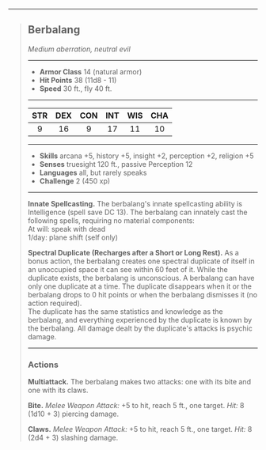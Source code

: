 ***
> ## Berbalang
> *Medium aberration, neutral evil*
> 
> ***
> 
> - **Armor Class** 14 (natural armor)
> - **Hit Points** 38 (11d8 - 11)
> - **Speed** 30 ft., fly 40 ft.
> 
> ***
> 
> |STR|DEX|CON|INT|WIS|CHA|
> |:---:|:---:|:---:|:---:|:---:|:---:|
> |9|16|9|17|11|10|
> 
> ***
> 
> - **Skills** arcana +5, history +5, insight +2, perception +2, religion +5
> - **Senses** truesight 120 ft., passive Perception 12
> - **Languages** all, but rarely speaks
> - **Challenge** 2 (450 xp)
> 
> ***
> 
> **Innate Spellcasting.** The berbalang's innate spellcasting ability is Intelligence (spell save DC 13). The berbalang can innately cast the following spells, requiring no material components:  
> At will: speak with dead  
> 1/day: plane shift (self only)
> 
> **Spectral Duplicate (Recharges after a Short or Long Rest).** As a bonus action, the berbalang creates one spectral duplicate of itself in an unoccupied space it can see within 60 feet of it. While the duplicate exists, the berbalang is unconscious. A berbalang can have only one duplicate at a time. The duplicate disappears when it or the berbalang drops to 0 hit points or when the berbalang dismisses it (no action required).  
> The duplicate has the same statistics and knowledge as the berbalang, and everything experienced by the duplicate is known by the berbalang. All damage dealt by the duplicate's attacks is psychic damage.
> 
> ***
> 
> ### Actions
> **Multiattack.** The berbalang makes two attacks: one with its bite and one with its claws.
> 
> **Bite.** *Melee Weapon Attack:* +5 to hit, reach 5 ft., one target. *Hit:* 8 (1d10 + 3) piercing damage.
> 
> **Claws.** *Melee Weapon Attack:* +5 to hit, reach 5 ft., one target. *Hit:* 8 (2d4 + 3) slashing damage.